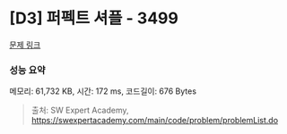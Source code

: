 # [D3] 퍼펙트 셔플 - 3499 

[문제 링크](https://swexpertacademy.com/main/code/problem/problemDetail.do?contestProbId=AWGsRbk6AQIDFAVW) 

### 성능 요약

메모리: 61,732 KB, 시간: 172 ms, 코드길이: 676 Bytes



> 출처: SW Expert Academy, https://swexpertacademy.com/main/code/problem/problemList.do